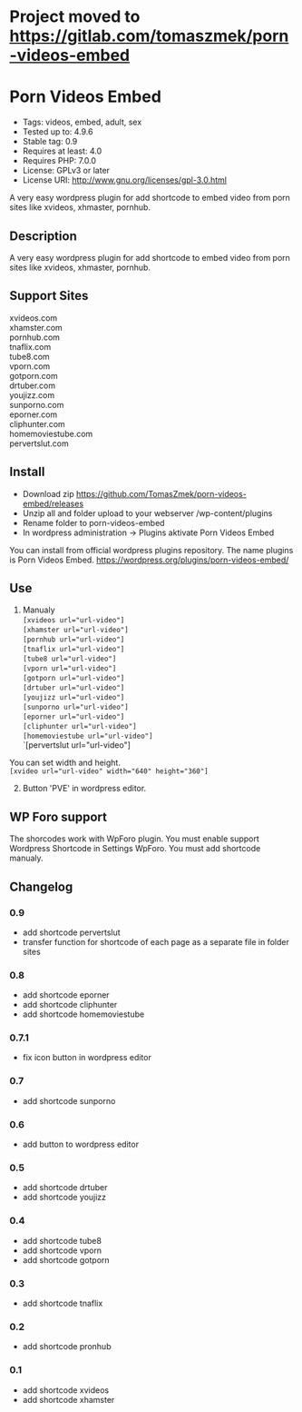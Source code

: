 # Project moved to https://gitlab.com/tomaszmek/porn-videos-embed #

# Porn Videos Embed #
* Tags: videos, embed, adult, sex
* Tested up to: 4.9.6
* Stable tag: 0.9
* Requires at least: 4.0
* Requires PHP: 7.0.0
* License: GPLv3 or later
* License URI: http://www.gnu.org/licenses/gpl-3.0.html

A very easy wordpress plugin for add shortcode to embed video from porn sites
like xvideos, xhmaster, pornhub.

## Description ##
A very easy wordpress plugin for add shortcode to embed video from porn sites
like xvideos, xhmaster, pornhub.

## Support Sites ##
xvideos.com<br />
xhamster.com<br />
pornhub.com<br />
tnaflix.com<br />
tube8.com<br />
vporn.com<br />
gotporn.com<br />
drtuber.com<br />
youjizz.com<br />
sunporno.com<br />
eporner.com<br />
cliphunter.com<br />
homemoviestube.com<br />
pervertslut.com <br />

## Install ##

* Download zip https://github.com/TomasZmek/porn-videos-embed/releases
* Unzip all and folder upload to your webserver /wp-content/plugins
* Rename folder to porn-videos-embed
* In wordpress administration -> Plugins aktivate Porn Videos Embed


You can install from official wordpress plugins repository. The name plugins is Porn Videos Embed.
https://wordpress.org/plugins/porn-videos-embed/


## Use ##
1) Manualy<br />
`[xvideos url="url-video"]`<br />
`[xhamster url="url-video"]`<br />
`[pornhub url="url-video"]`<br />
`[tnaflix url="url-video"]`<br />
`[tube8 url="url-video"]`<br />
`[vporn url="url-video"]`<br />
`[gotporn url="url-video"]`<br />
`[drtuber url="url-video"]`<br />
`[youjizz url="url-video"]`<br />
`[sunporno url="url-video"]`<br />
`[eporner url="url-video"]`<br />
`[cliphunter url="url-video"]`<br />
`[homemoviestube url="url-video"]`<br />
`[pervertslut url="url-video"]<br />

 You can set width and height.<br />
`[xvideo url="url-video" width="640" height="360"]`

2) Button 'PVE' in wordpress editor.

## WP Foro support ##

The shorcodes work with WpForo plugin. You must enable support Wordpress Shortcode in Settings WpForo.
You must add shortcode manualy.


## Changelog ##

### 0.9 ###
* add shortcode pervertslut
* transfer function for shortcode of each page as a separate file in folder sites

### 0.8 ###
* add shortcode eporner
* add shortcode cliphunter
* add shortcode homemoviestube

### 0.7.1 ###
* fix icon button in wordpress editor

### 0.7 ###
* add shortcode sunporno

### 0.6 ###
* add button to wordpress editor

### 0.5 ###
* add shortcode drtuber
* add shortcode youjizz

### 0.4 ###
* add shortcode tube8
* add shortcode vporn
* add shortcode gotporn

### 0.3 ###
* add shortcode tnaflix

### 0.2 ###
* add shortcode pronhub

### 0.1 ###
* add shortcode xvideos
* add shortcode xhamster
